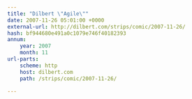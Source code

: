 ```yaml
---
title: "Dilbert \"Agile\""
date: 2007-11-26 05:01:00 +0000
external-url: http://dilbert.com/strips/comic/2007-11-26/
hash: bf944680e491a0c1079e746f40182393
annum:
    year: 2007
    month: 11
url-parts:
    scheme: http
    host: dilbert.com
    path: /strips/comic/2007-11-26/

---
```



